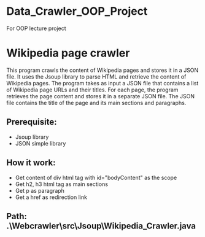 # Data_Crawler_OOP_Project
For OOP lecture project
# Wikipedia page crawler
This program crawls the content of Wikipedia pages and stores it in a JSON file. It uses the Jsoup library to parse HTML and retrieve the content of Wikipedia pages. The program takes as input a JSON file that contains a list of Wikipedia page URLs and their titles. For each page, the program retrieves the page content and stores it in a separate JSON file. The JSON file contains the title of the page and its main sections and paragraphs.
## Prerequisite:
- Jsoup library
- JSON simple library
## How it work:
- Get content of div html tag with id="bodyContent" as the scope
- Get h2, h3 html tag as main sections
- Get p as paragraph
- Get a href as redirection link
## Path: .\Webcrawler\src\Jsoup\Wikipedia_Crawler.java
